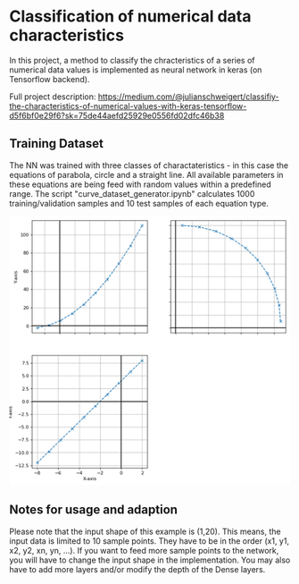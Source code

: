 # Classification of numerical data characteristics

In this project, a method to classify the chracteristics of a series of numerical data values is implemented as neural network in keras (on Tensorflow backend).

Full project description: https://medium.com/@julianschweigert/classifiy-the-characteristics-of-numerical-values-with-keras-tensorflow-d5f6bf0e29f6?sk=75de44aefd25929e0556fd02dfc46b38

## Training Dataset

The NN was trained with three classes of charactateristics - in this case the equations of parabola, circle and a straight line. All available parameters in these equations are being feed with random values within a predefined range. The script "curve_dataset_generator.ipynb" calculates 1000 training/validation samples and 10 test samples of each equation type.

![Three samples](/3Samples.png)

## Notes for usage and adaption

Please note that the input shape of this example is (1,20).
This means, the input data is limited to 10 sample points. They have to be in the order (x1, y1, x2, y2, xn, yn, ...).
If you want to feed more sample points to the network, you will have to change the input shape in the implementation. You may also have to add more layers and/or modify the depth of the Dense layers.
